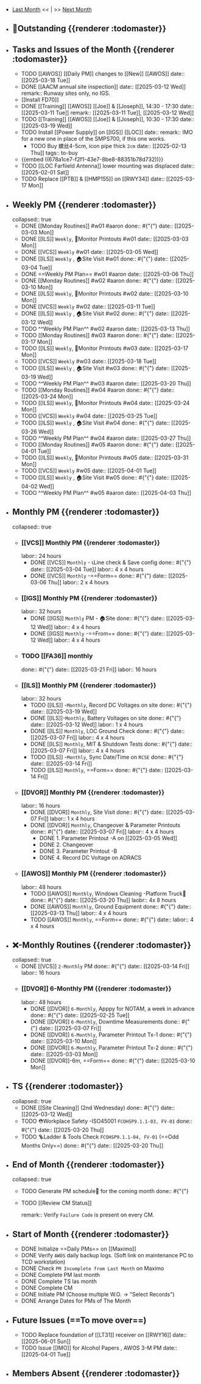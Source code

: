 - [Last Month]([[Monthly/2025-02]]) << | >> [Next Month]([[Monthly/2025-04]])
- ## 📌Outstanding {{renderer :todomaster}}
- ## Tasks and Issues of the Month {{renderer :todomaster}}
	- TODO [[AWOS]] [[Daily PM]] changes to [[New]] [[AWOS]]
	  date:: [[2025-03-18 Tue]]
	- DONE [[AACM annual site inspection]] 
	  date:: [[2025-03-12 Wed]]
	  remark:: Runway sites only, no IGS.
	- [[Install FD70]]
	- DONE [[Training]] [[AWOS]] [[Joe]] & [[Joseph]], 14:30 - 17:30
	  date:: [[2025-03-11 Tue]]
	  remark:: [[2025-03-11 Tue]], [[2025-03-12 Wed]]
	- TODO [[Training]] [[AWOS]] [[Joe]] & [[Joseph]], 10:30 - 17:30
	  date:: [[2025-03-19 Wed]]
	- TODO Install [[Power Supply]] on [[IGS]] [[LOC]]
	  date:: 
	  remark:: IMO for a new one in place of the SMPS700, if this one works.
		- TODO Buy 螺丝4-5cm, icon pipe thick `2cm`
		  date:: [[2025-02-13 Thu]]
		  tags:: to-buy
	- {{embed ((678a1ce7-f2f1-43e7-8be8-88351b78d732))}}
	- TODO [[LOC Farfiield Antenna]] lower mounting was displaced
	  date:: [[2025-02-01 Sat]]
	- TODO Replace [[PTB]] & [[HMP155]] on [[RWY34]]
	  date:: [[2025-03-17 Mon]]
- ## Weekly PM {{renderer :todomaster}}
  collapsed:: true
	- DONE [[Monday Routines]] #w01 #aaron 
	  done:: #{"{"}
	  date:: [[2025-03-03 Mon]]
	- DONE [[ILS]] `Weekly`, 📄Monitor Printouts #w01
	  date:: [[2025-03-03 Mon]]
	- DONE [[VCS]] `Weekly` #w01
	  date:: [[2025-03-05 Wed]]
	- DONE [[ILS]] `Weekly` ,  🏠️Site Visit #w01
	  done:: #{"{"}
	  date:: [[2025-03-04 Tue]]
	- DONE  ==Weekly PM Plan== #w01 #aaron 
	  date:: [[2025-03-06 Thu]]
	- DONE [[Monday Routines]] #w02 #aaron 
	  done:: #{"{"}
	  date:: [[2025-03-10 Mon]]
	- DONE  [[ILS]] `Weekly`, 📄Monitor Printouts  #w02
	  date:: [[2025-03-10 Mon]]
	- DONE  [[VCS]] `Weekly` #w02
	  date:: [[2025-03-11 Tue]]
	- DONE  [[ILS]] `Weekly` ,  🏠️Site Visit #w02
	  done:: #{"{"}
	  date:: [[2025-03-12 Wed]]
	- TODO  ^^Weekly PM Plan^^ #w02 #aaron 
	  date:: [[2025-03-13 Thu]]
	- TODO [[Monday Routines]] #w03 #aaron 
	  done:: #{"{"}
	  date:: [[2025-03-17 Mon]]
	- TODO [[ILS]] `Weekly`, 📄Monitor Printouts #w03 
	  date:: [[2025-03-17 Mon]]
	- TODO [[VCS]] `Weekly` #w03
	  date:: [[2025-03-18 Tue]]
	- TODO [[ILS]] `Weekly` ,  🏠️Site Visit #w03
	  done:: #{"{"}
	  date:: [[2025-03-19 Wed]]
	- TODO ^^Weekly PM Plan^^ #w03 #aaron 
	  date:: [[2025-03-20 Thu]]
	- TODO [[Monday Routines]] #w04 #aaron 
	  done:: #{"{"}
	  date:: [[2025-03-24 Mon]]
	- TODO [[ILS]] `Weekly`, 📄Monitor Printouts #w04
	  date:: [[2025-03-24 Mon]]
	- TODO [[VCS]] `Weekly` #w04
	  date:: [[2025-03-25 Tue]]
	- TODO [[ILS]] `Weekly` ,  🏠️Site Visit #w04
	  done:: #{"{"}
	  date:: [[2025-03-26 Wed]]
	- TODO ^^Weekly PM Plan^^ #w04 #aaron 
	  date:: [[2025-03-27 Thu]]
	- TODO [[Monday Routines]] #w05 #aaron 
	  done:: #{"{"}
	  date:: [[2025-04-01 Tue]]
	- TODO [[ILS]] `Weekly`, 📄Monitor Printouts #w05 
	  date:: [[2025-03-31 Mon]]
	- TODO [[VCS]] `Weekly` #w05
	  date:: [[2025-04-01 Tue]]
	- TODO [[ILS]] `Weekly` ,  🏠️Site Visit #w05
	  done:: #{"{"}
	  date:: [[2025-04-02 Wed]]
	- TODO ^^Weekly PM Plan^^ #w05 #aaron 
	  date:: [[2025-04-03 Thu]]
- ## Monthly PM {{renderer :todomaster}}
  collapsed:: true
	- ### [[VCS]] Monthly PM {{renderer :todomaster}}
	  labor:: 24 hours
		- DONE [[VCS]] `Monthly` - 📞Line check & Save config
		  done:: #{"{"}
		  date:: [[2025-03-04 Tue]]
		  labor::  4 x 4 hours
		- DONE [[VCS]] `Monthly` -==Form== 
		  done:: #{"{"}
		  date:: [[2025-03-06 Thu]]
		  labor::  2 x 4 hours
	- ### [[IGS]] Monthly PM {{renderer :todomaster}}
	  labor:: 32 hours
		- DONE [[IGS]] `Monthly` PM - 🏠️Site
		  done:: #{"{"}
		  date:: [[2025-03-12 Wed]]
		  labor:: 4 x 4 hours
		- DONE [[IGS]] `Monthly` -==From== 
		  done:: #{"{"}
		  date:: [[2025-03-12 Wed]]
		  labor::  4 x 4 hours
	- ### TODO [[FA36]] monthly 
	  done:: #{"{"}
	  date:: [[2025-03-21 Fri]]
	  labor:: 16 hours
	- ### [[ILS]] Monthly PM {{renderer :todomaster}}
	  labor:: 32 hours
		- TODO [[ILS]] -`Monthly`, Record DC Voltages on site 
		  done:: #{"{"}
		  date:: [[2025-03-19 Wed]]
		- DONE [[ILS]]-`Monthly`, Battery Voltages on site 
		  done:: #{"{"}
		  date:: [[2025-03-12 Wed]]
		  labor:: 1 x 4 hours
		- DONE [[ILS]] `Monthly`, LOC Ground Check 
		  done:: #{"{"}
		  date:: [[2025-03-07 Fri]]
		  labor:: 4 x 4 hours
		- DONE [[ILS]] `Monthly`, MIT & Shutdown Tests 
		  done:: #{"{"}
		  date:: [[2025-03-07 Fri]]
		  labor:: 4 x 4 hours
		- TODO [[ILS]] -`Monthly`, Sync Date/Time on `RCSE` 
		  done:: #{"{"}
		  date:: [[2025-03-14 Fri]]
		- TODO [[ILS]] `Monthly`, ==Form== 
		  done:: #{"{"}
		  date:: [[2025-03-14 Fri]]
	- ### [[DVOR]] Monthly PM {{renderer :todomaster}}
	  labor:: 16 hours
		- DONE [[DVOR]] `Monthly`, Site Visit
		  done:: #{"{"}
		  date:: [[2025-03-07 Fri]]
		  labor:: 1 x 4 hours
		- DONE [[DVOR]] `Monthly`, Changeover & Parameter Printouts
		  done:: #{"{"}
		  date:: [[2025-03-07 Fri]]
		  labor:: 4 x 4 hours
			- DONE 1. Parameter Printout -A on [[2025-03-05 Wed]]
			- DONE 2. Changeover
			- DONE 3. Parameter Printout -B
			- DONE 4. Record DC Voltage on ADRACS
	- ### [[AWOS]] Monthly PM {{renderer :todomaster}}
	  labor:: 48 hours
		- TODO [[AWOS]] `Monthly`, Windows Cleaning -Platform Truck🚛
		  done:: #{"{"}
		  date:: [[2025-03-20 Thu]]
		  laobr:: 4x 8 hours
		- DONE [[AWOS]] `Monthly`, Ground Equipment
		  done:: #{"{"}
		  date:: [[2025-03-13 Thu]]
		  labor:: 4 x 4 hours
		- TODO [[AWOS]] `Monthly`, ==Form== 
		  done:: #{"{"}
		  date:: 
		  labor:: 4 x 4 hours
- ## ❌-Monthly Routines {{renderer :todomaster}}
  collapsed:: true
	- DONE [[VCS]] `2-Monthly` PM 
	  done:: #{"{"}
	  date:: [[2025-03-14 Fri]]
	  labor:: 16 hours
	- ### [[DVOR]] 6-Monthly PM {{renderer :todomaster}}
	  labor:: 48 hours
		- DONE [[DVOR]] `6-Monthly`, Apppy for NOTAM, a week in advance 
		  done:: #{"{"}
		  date:: [[2025-02-25 Tue]]
		- DONE [[DVOR]] `6-Monthly`, Downtime Measurements
		  done:: #{"{"}
		  date:: [[2025-03-07 Fri]]
		- DONE [[DVOR]] `6-Monthly`, Parameter Printout Tx-1 
		  done:: #{"{"}
		  date:: [[2025-03-10 Mon]]
		- DONE [[DVOR]] `6-Monthly`, Parameter Printout Tx-2 
		  done:: #{"{"}
		  date:: [[2025-03-03 Mon]]
		- DONE [[DVOR]]-6m, ==Form==
		  done:: #{"{"}
		  date:: [[2025-03-10 Mon]]
- ## TS {{renderer :todomaster}}
  collapsed:: true
	- DONE [[Site Cleaning]] (2nd Wednesday) 
	  done:: #{"{"}
	  date:: [[2025-03-12 Wed]]
	- TODO ⛑️Workplace Safety -ISO45001 `FCOHSP9.1.1-03, FV-01`
	  done:: #{"{"}
	  date:: [[2025-03-20 Thu]]
	- TODO 🪜Ladder & Tools Check `FCOHSP9.1.1-04, FV-01` (==Odd Months Only==) 
	  done:: #{"{"}
	  date:: [[2025-03-20 Thu]]
- ## End of Month {{renderer :todomaster}}
  collapsed:: true
	- TODO Generate PM schedule📅 for the coming month
	  done:: #{"{"}
	- TODO [[Review CM Status]]
	  
	  remark:: Verify `Failure Code` is present on every CM.
- ## Start of Month {{renderer :todomaster}}
	- DONE Initialize ==Daily PMs== on [[Maximo]]
	- DONE Verify `AWOS` daily backup logs. (Soft link on maintenance PC to TCD workstation)
	- DONE Check `PM Incomplete from Last Month` on Maximo
	- DONE Complete PM last month
	- DONE Complete TS las month
	- DONE Complete CM
	- DONE Initiate PM (Choose multiple W.O. -> "Select Records")
	- DONE Arrange Dates for PMs of The Month
- ## Future Issues (==To move over==)
	- TODO Replace foundation of [[LT31]] receiver on [[RWY16]]
	  date:: [[2025-06-01 Sun]]
	- TODO Issue [[IMO]] for Alcohol Papers , AWOS 3-M PM
	  date:: [[2025-04-01 Tue]]
- ## Members Absent {{renderer :todomaster}}